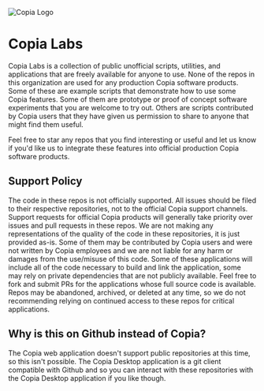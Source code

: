 ![Copia Logo](https://github.com/user-attachments/assets/799a7bde-b37d-4cbf-8161-cd21a75e4d16)

# Copia Labs

Copia Labs is a collection of public unofficial scripts, utilities, and applications that are freely available for anyone to use. None of the repos in this organization are used for any production Copia software products. Some of these are example scripts that demonstrate how to use some Copia features. Some of them are prototype or proof of concept software experiments that you are welcome to try out. Others are scripts contributed by Copia users that they have given us permission to share to anyone that might find them useful.

Feel free to star any repos that you find interesting or useful and let us know if you'd like us to integrate these features into official production Copia software products.

## Support Policy

The code in these repos is not officially supported. All issues should be filed to their respective repositories, not to the official Copia support channels. Support requests for official Copia products will generally take priority over issues and pull requests in these repos. We are not making any representations of the quality of the code in these repositories, it is just provided as-is. Some of them may be contributed by Copia users and were not written by Copia employees and we are not liable for any harm or damages from the use/misuse of this code. Some of these applications will include all of the code necessary to build and link the application, some may rely on private dependencies that are not publicly available. Feel free to fork and submit PRs for the applications whose full source code is available. Repos may be abandoned, archived, or deleted at any time, so we do not recommending relying on continued access to these repos for critical applications.

## Why is this on Github instead of Copia?

The Copia web application doesn't support public repositories at this time, so this isn't possible. The Copia Desktop application is a git client compatible with Github and so you can interact with these repositories with the Copia Desktop application if you like though.
